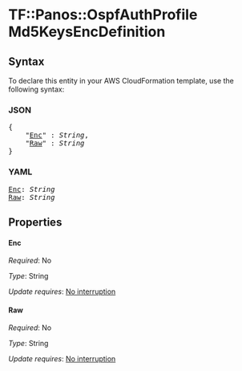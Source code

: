 # TF::Panos::OspfAuthProfile Md5KeysEncDefinition

## Syntax

To declare this entity in your AWS CloudFormation template, use the following syntax:

### JSON

<pre>
{
    "<a href="#enc" title="Enc">Enc</a>" : <i>String</i>,
    "<a href="#raw" title="Raw">Raw</a>" : <i>String</i>
}
</pre>

### YAML

<pre>
<a href="#enc" title="Enc">Enc</a>: <i>String</i>
<a href="#raw" title="Raw">Raw</a>: <i>String</i>
</pre>

## Properties

#### Enc

_Required_: No

_Type_: String

_Update requires_: [No interruption](https://docs.aws.amazon.com/AWSCloudFormation/latest/UserGuide/using-cfn-updating-stacks-update-behaviors.html#update-no-interrupt)

#### Raw

_Required_: No

_Type_: String

_Update requires_: [No interruption](https://docs.aws.amazon.com/AWSCloudFormation/latest/UserGuide/using-cfn-updating-stacks-update-behaviors.html#update-no-interrupt)


